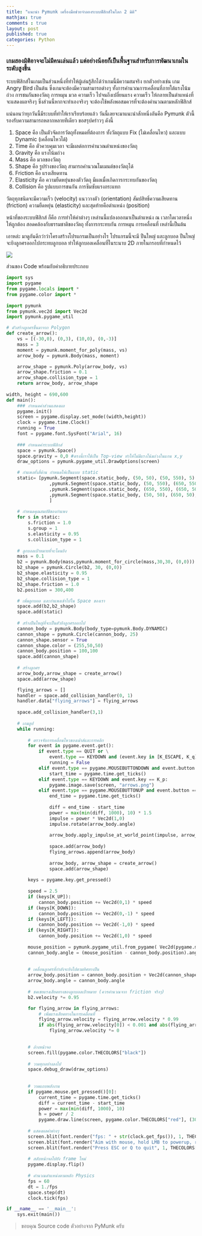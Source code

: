 ```yaml
---
title: "แนะนำ Pymunk เครื่องมือช่วยจำลองระบบฟิสิกส์ในโลก 2 มิติ"
mathjax: true
comments : true
layout: post
published: true
categories: Python
---
```


### เกมสองมิติอาจจะไม่มีคนเล่นแล้ว แต่อย่างน้อยก็เป็นพื้นฐานสำหรับการพัฒนาเกมในระดับสูงขึ้น

ระบบฟิสิกส์ในเกมเป็นส่วนหนึ่งที่ทำให้ผู้เล่นรู้สึกได้ว่าเกมนี้มีความสมจริง ยกตัวอย่างเช่น เกม Angry Bird เป็นต้น ซึ่งเกมจะต้องมีความสามารถต่างๆ ทั้งการคำนวณการเคลื่อนที่ภายใต้แรงโน้มถ่วง การชนกันของวัตถุ การหมุน มวล ความเร็ว ไปจนถึงเปลี่ยนแรง ความเร็ว ให้กลายเป็นตำแหน่งที่จะแสดงผลจริงๆ ซึ่งส่วนนี้หากจะทำเองจริงๆ จะต้องใช้พลังพอสมควรที่จะต้องคำนวณตามหลักฟิสิกส์


แน่นอนว่าทุกวันนี้มีระบบที่ทำให้เราเรียบร้อยแล้ว วันนี้เลยจะมาแนะนำสักหนึ่งอันคือ Pymunk ตัวนี้รองรับความสามารถหลากหลายทีเดียว ขอสรุปคร่าวๆ ดังนี้

1. Space คือ เป็นตัวจัดการวัตถุทั้งหมดที่ต้องการ ทั้งวัตถุแบบ Fix (ไม่เคลื่อนไหว) และแบบ Dynamic (เคลื่อนไหวได้)
2. Time คือ ตัวควบคุมเวลา จะมีผลต่อการคำนวณตำแหน่งของวัตถุ
3. Gravity คือ แรงโน้มถ่วง
4. Mass คือ มวลของวัตถุ
5. Shape คือ รูปร่างของวัตถุ สามารถคำนวณโมเมนต์ของวัตถุได้
6. Friction คือ แรงเสียดทาน
7. Elasticity คือ ความยืดหยุ่นของตัววัตถุ มีผลเมื่อเกิดการกระทบกันของวัตถุ
8. Collision คือ รูปแบบการชนกัน การซึมซับแรงกระแทก

วัตถุทุกชนิดจะมีความเร็ว (velocity) แนววางตัว (orientation) สัมปสิทธิ์ความเสียดทาน (friction) ความยืดหยุ่น (elasticity) และสุดท้ายคือตำแหน่ง (position) 

หน้าที่ของระบบฟิสิกส์ ก็คือ การทำให้ค่าต่างๆ เหล่านนี้แปลงออกมาเป็นตำแหน่ง ณ เวลาใดเวลาหนึ่งให้ถูกต้อง สอดคล้องกับธรรมชาติของวัตถุ ทั้งการกระทบกัน การหมุน การเคลื่อนที่ เหล่านี้เป็นต้น 

เอาหล่ะ มาดูกันดีกว่าว่าโครงสร้างโปรแกรมเป็นอย่างไร โปรแกรมนี้จะมี ปืนใหญ่ และลูกบอล ปืนใหญ่จะยิงลูกศรออกไปกระทบลูกบอล ทำให้ลูกบอลเคลื่อนที่ในระนาบ 2D ภายในกรอบที่กำหนดไว้

![](assets/2dPhysics.png)

ส่วนของ Code พร้อมกับคำอธิบายประกอบ

```python
import sys
import pygame
from pygame.locals import *
from pygame.color import *
    
import pymunk
from pymunk.vec2d import Vec2d
import pymunk.pygame_util

# ตัวสร้างลูกศรขึ้นมาจาก Polygon
def create_arrow():
    vs = [(-30,0), (0,3), (10,0), (0,-3)]
    mass = 3
    moment = pymunk.moment_for_poly(mass, vs)
    arrow_body = pymunk.Body(mass, moment)

    arrow_shape = pymunk.Poly(arrow_body, vs)
    arrow_shape.friction = 0.1
    arrow_shape.collision_type = 1
    return arrow_body, arrow_shape
    
width, height = 690,600
def main():
    ### กำหนดค่าส่วนแสดงผล
    pygame.init()
    screen = pygame.display.set_mode((width,height)) 
    clock = pygame.time.Clock()
    running = True
    font = pygame.font.SysFont("Arial", 16)
    
    ### กำหนดค่าระบบฟิสิกส์
    space = pymunk.Space()   
    space.gravity = 0,0 #ตรงนี้เราใช้เป็น Top-view ทำให้ไม่มีแรงโน้มถ่วงในแกน x,y
    draw_options = pymunk.pygame_util.DrawOptions(screen)

    # กำแพงทั้งสี่ด้าน กำหนดให้เป็นแบบ static
    static= [pymunk.Segment(space.static_body, (50, 50), (50, 550), 5)
                ,pymunk.Segment(space.static_body, (50, 550), (650, 550), 5)
                ,pymunk.Segment(space.static_body, (650, 550), (650, 50), 5)
                ,pymunk.Segment(space.static_body, (50, 50), (650, 50), 5)
                ]  
    
    # กำหนดคุณสมบัติของกำแพง
    for s in static:
        s.friction = 1.0
        s.group = 1
        s.elasticity = 0.95
        s.collision_type = 1
    
    # ลูกบอลเป้าหมายที่จะโดนยิง
    mass = 0.1
    b2 = pymunk.Body(mass,pymunk.moment_for_circle(mass,30,30, (0,0)))
    b2_shape = pymunk.Circle(b2, 30, (0,0))
    b2_shape.elasticity = 0.95
    b2_shape.collision_type = 1
    b2_shape.friction = 1.0
    b2.position = 300,400

    # เพิ่มลูกบอล และกำแพงเข้าไปใน Space ของเรา
    space.add(b2,b2_shape)
    space.add(static)
    
    # สร้างปืนใหญ่ที่จะเป็นตัวยิงลูกศรออกไป
    cannon_body = pymunk.Body(body_type=pymunk.Body.DYNAMIC)
    cannon_shape = pymunk.Circle(cannon_body, 25)
    cannon_shape.sensor = True
    cannon_shape.color = (255,50,50)
    cannon_body.position = 100,100
    space.add(cannon_shape)
    
    # สร้างลูกศร
    arrow_body,arrow_shape = create_arrow()
    space.add(arrow_shape)

    flying_arrows = []    
    handler = space.add_collision_handler(0, 1)
    handler.data["flying_arrows"] = flying_arrows
   
    space.add_collision_handler(3,1)
    
    # เกมลูป
    while running:
		
        # ตรวจจับการเคลื่อนไหวของเม้าส์และการคลิก
        for event in pygame.event.get():
            if event.type == QUIT or \
                event.type == KEYDOWN and (event.key in [K_ESCAPE, K_q]):  
                running = False
            elif event.type == pygame.MOUSEBUTTONDOWN and event.button == 1:
                start_time = pygame.time.get_ticks()
            elif event.type == KEYDOWN and event.key == K_p:
                pygame.image.save(screen, "arrows.png")
            elif event.type == pygame.MOUSEBUTTONUP and event.button == 1:
                end_time = pygame.time.get_ticks()
                
                diff = end_time - start_time
                power = max(min(diff, 1000), 10) * 1.5
                impulse = power * Vec2d(1,0)
                impulse.rotate(arrow_body.angle)
                
                arrow_body.apply_impulse_at_world_point(impulse, arrow_body.position)
                
                space.add(arrow_body)
                flying_arrows.append(arrow_body)
                
                arrow_body, arrow_shape = create_arrow()
                space.add(arrow_shape)
            
        keys = pygame.key.get_pressed()
        
        speed = 2.5
        if (keys[K_UP]):
            cannon_body.position += Vec2d(0,1) * speed
        if (keys[K_DOWN]):
            cannon_body.position += Vec2d(0,-1) * speed
        if (keys[K_LEFT]):
            cannon_body.position += Vec2d(-1,0) * speed
        if (keys[K_RIGHT]):
            cannon_body.position += Vec2d(1,0) * speed
            
        mouse_position = pymunk.pygame_util.from_pygame( Vec2d(pygame.mouse.get_pos()), screen )
        cannon_body.angle = (mouse_position - cannon_body.position).angle
        
        
        # เคลื่อนลูกศรที่กำลังจะยิงไปตามทิศทางปืน
        arrow_body.position = cannon_body.position + Vec2d(cannon_shape.radius + 40, 0).rotated(cannon_body.angle)
        arrow_body.angle = cannon_body.angle
        
        # ชดเชยแรงเสียดทางของลูกบอลเป้าหมาย (ควรคำนวณจาก friction จริงๆ)
        b2.velocity *= 0.95

        for flying_arrow in flying_arrows:
            # เพิ่มแรงเสียดทางในการเคลื่อนที่
            flying_arrow.velocity = flying_arrow.velocity * 0.99
            if abs(flying_arrow.velocity[0]) < 0.001 and abs(flying_arrow.velocity[1]) < 0.001:
                flying_arrow.velocity *= 0

            
        # ล้างหน้าจอ
        screen.fill(pygame.color.THECOLORS["black"])
        
        # วาดทุกอย่างลงไป
        space.debug_draw(draw_options)
        
        
        # วาดแถบพลังงาน
        if pygame.mouse.get_pressed()[0]:
            current_time = pygame.time.get_ticks()
            diff = current_time - start_time
            power = max(min(diff, 1000), 10)
            h = power / 2
            pygame.draw.line(screen, pygame.color.THECOLORS["red"], (30,550), (30,550-h), 10)
                
        # แสดงผลค่าต่างๆ
        screen.blit(font.render("fps: " + str(clock.get_fps()), 1, THECOLORS["white"]), (0,0))
        screen.blit(font.render("Aim with mouse, hold LMB to powerup, release to fire", 1, THECOLORS["darkgrey"]), (5,height - 35))
        screen.blit(font.render("Press ESC or Q to quit", 1, THECOLORS["darkgrey"]), (5,height - 20))
        
        # สลับหน้าจอไปยัง frame ใหม่
        pygame.display.flip()
        
        # คำนวณตำแหน่งตามหลัก Physics
        fps = 60
        dt = 1./fps
        space.step(dt)
        clock.tick(fps)

if __name__ == '__main__':
    sys.exit(main())

```

> ขอบคุณ Source code ตัวอย่างจาก PyMunk ครับ